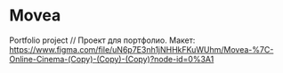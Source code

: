 # Movea
Portfolio project // Проект для портфолио. Макет: https://www.figma.com/file/uN6p7E3nh1jNHHkFKuWUhm/Movea-%7C-Online-Cinema-(Copy)-(Copy)-(Copy)?node-id=0%3A1
